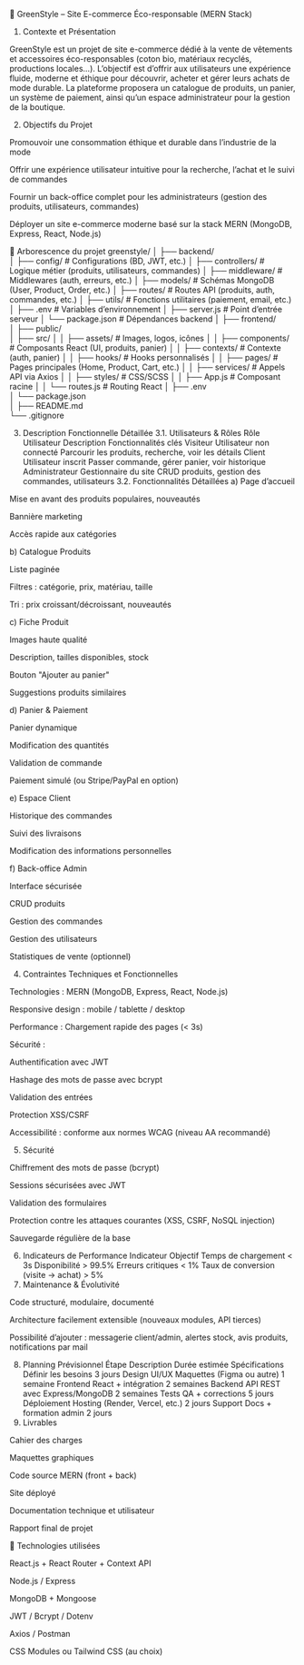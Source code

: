 🛒 GreenStyle – Site E-commerce Éco-responsable (MERN Stack)
1. Contexte et Présentation

GreenStyle est un projet de site e-commerce dédié à la vente de vêtements et accessoires éco-responsables (coton bio, matériaux recyclés, productions locales...).
L’objectif est d’offrir aux utilisateurs une expérience fluide, moderne et éthique pour découvrir, acheter et gérer leurs achats de mode durable.
La plateforme proposera un catalogue de produits, un panier, un système de paiement, ainsi qu’un espace administrateur pour la gestion de la boutique.

2. Objectifs du Projet

Promouvoir une consommation éthique et durable dans l’industrie de la mode

Offrir une expérience utilisateur intuitive pour la recherche, l’achat et le suivi de commandes

Fournir un back-office complet pour les administrateurs (gestion des produits, utilisateurs, commandes)

Déployer un site e-commerce moderne basé sur la stack MERN (MongoDB, Express, React, Node.js)

📁 Arborescence du projet
greenstyle/
│
├── backend/                        
│   ├── config/                    # Configurations (BD, JWT, etc.)
│   ├── controllers/               # Logique métier (produits, utilisateurs, commandes)
│   ├── middleware/                # Middlewares (auth, erreurs, etc.)
│   ├── models/                    # Schémas MongoDB (User, Product, Order, etc.)
│   ├── routes/                    # Routes API (produits, auth, commandes, etc.)
│   ├── utils/                     # Fonctions utilitaires (paiement, email, etc.)
│   ├── .env                       # Variables d’environnement
│   ├── server.js                  # Point d’entrée serveur
│   └── package.json               # Dépendances backend
│
├── frontend/                      
│   ├── public/                    
│   ├── src/
│   │   ├── assets/                # Images, logos, icônes
│   │   ├── components/            # Composants React (UI, produits, panier)
│   │   ├── contexts/              # Contexte (auth, panier)
│   │   ├── hooks/                 # Hooks personnalisés
│   │   ├── pages/                 # Pages principales (Home, Product, Cart, etc.)
│   │   ├── services/              # Appels API via Axios
│   │   ├── styles/                # CSS/SCSS
│   │   ├── App.js                 # Composant racine
│   │   └── routes.js              # Routing React
│   ├── .env                       
│   └── package.json               
│
├── README.md                      
└── .gitignore                     

3. Description Fonctionnelle Détaillée
3.1. Utilisateurs & Rôles
Rôle Utilisateur	Description	Fonctionnalités clés
Visiteur	Utilisateur non connecté	Parcourir les produits, recherche, voir les détails
Client	Utilisateur inscrit	Passer commande, gérer panier, voir historique
Administrateur	Gestionnaire du site	CRUD produits, gestion des commandes, utilisateurs
3.2. Fonctionnalités Détaillées
a) Page d’accueil

Mise en avant des produits populaires, nouveautés

Bannière marketing

Accès rapide aux catégories

b) Catalogue Produits

Liste paginée

Filtres : catégorie, prix, matériau, taille

Tri : prix croissant/décroissant, nouveautés

c) Fiche Produit

Images haute qualité

Description, tailles disponibles, stock

Bouton "Ajouter au panier"

Suggestions produits similaires

d) Panier & Paiement

Panier dynamique

Modification des quantités

Validation de commande

Paiement simulé (ou Stripe/PayPal en option)

e) Espace Client

Historique des commandes

Suivi des livraisons

Modification des informations personnelles

f) Back-office Admin

Interface sécurisée

CRUD produits

Gestion des commandes

Gestion des utilisateurs

Statistiques de vente (optionnel)

4. Contraintes Techniques et Fonctionnelles

Technologies : MERN (MongoDB, Express, React, Node.js)

Responsive design : mobile / tablette / desktop

Performance : Chargement rapide des pages (< 3s)

Sécurité :

Authentification avec JWT

Hashage des mots de passe avec bcrypt

Validation des entrées

Protection XSS/CSRF

Accessibilité : conforme aux normes WCAG (niveau AA recommandé)

5. Sécurité

Chiffrement des mots de passe (bcrypt)

Sessions sécurisées avec JWT

Validation des formulaires

Protection contre les attaques courantes (XSS, CSRF, NoSQL injection)

Sauvegarde régulière de la base

6. Indicateurs de Performance
Indicateur	Objectif
Temps de chargement	< 3s
Disponibilité	> 99.5%
Erreurs critiques	< 1%
Taux de conversion (visite → achat)	> 5%
7. Maintenance & Évolutivité

Code structuré, modulaire, documenté

Architecture facilement extensible (nouveaux modules, API tierces)

Possibilité d’ajouter : messagerie client/admin, alertes stock, avis produits, notifications par mail

8. Planning Prévisionnel
Étape	Description	Durée estimée
Spécifications	Définir les besoins	3 jours
Design UI/UX	Maquettes (Figma ou autre)	1 semaine
Frontend	React + intégration	2 semaines
Backend	API REST avec Express/MongoDB	2 semaines
Tests	QA + corrections	5 jours
Déploiement	Hosting (Render, Vercel, etc.)	2 jours
Support	Docs + formation admin	2 jours
9. Livrables

Cahier des charges

Maquettes graphiques

Code source MERN (front + back)

Site déployé

Documentation technique et utilisateur

Rapport final de projet


📌 Technologies utilisées

React.js + React Router + Context API

Node.js / Express

MongoDB + Mongoose

JWT / Bcrypt / Dotenv

Axios / Postman

CSS Modules ou Tailwind CSS (au choix)